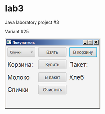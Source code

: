 # lab3
Java laboratory project #3

Variant #25

![alt text](https://raw.githubusercontent.com/Fantamass/lab3/master/p1review.png)
